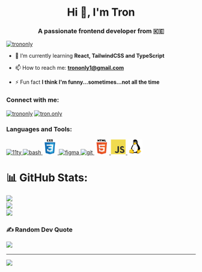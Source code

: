 <h1 align="center">Hi 👋, I'm Tron</h1>
<h3 align="center">A passionate frontend developer from 🇰🇪</h3>

<p align="left"> <a href="https://twitter.com/trononly" target="blank"><img src="https://img.shields.io/twitter/follow/trononly?logo=twitter&style=for-the-badge" alt="trononly" /></a> </p>

- 🌱 I’m currently learning **React, TailwindCSS and TypeScript**

- 📫 How to reach me: **trononly1@gmail.com**

- ⚡ Fun fact **I think I'm funny...sometimes...not all the time**

<h3 align="left">Connect with me:</h3>
<p align="left">
<a href="https://twitter.com/trononly" target="blank"><img align="center" src="https://raw.githubusercontent.com/rahuldkjain/github-profile-readme-generator/master/src/images/icons/Social/twitter.svg" alt="trononly" height="30" width="40" /></a>
<a href="https://instagram.com/tron.only" target="blank"><img align="center" src="https://raw.githubusercontent.com/rahuldkjain/github-profile-readme-generator/master/src/images/icons/Social/instagram.svg" alt="tron.only" height="30" width="40" /></a>
</p>

<h3 align="left">Languages and Tools:</h3>
<p align="left"> <a href="https://www.11ty.dev/" target="_blank" rel="noreferrer"> <img src="https://gist.githubusercontent.com/vivek32ta/c7f7bf583c1fb1c58d89301ea40f37fd/raw/f4c85cce5790758286b8f155ef9a177710b995df/11ty.svg" alt="11ty" width="40" height="40"/> </a> <a href="https://www.gnu.org/software/bash/" target="_blank" rel="noreferrer"> <img src="https://www.vectorlogo.zone/logos/gnu_bash/gnu_bash-icon.svg" alt="bash" width="40" height="40"/> </a> <a href="https://www.w3schools.com/css/" target="_blank" rel="noreferrer"> <img src="https://raw.githubusercontent.com/devicons/devicon/master/icons/css3/css3-original-wordmark.svg" alt="css3" width="40" height="40"/> </a> <a href="https://www.figma.com/" target="_blank" rel="noreferrer"> <img src="https://www.vectorlogo.zone/logos/figma/figma-icon.svg" alt="figma" width="40" height="40"/> </a> <a href="https://git-scm.com/" target="_blank" rel="noreferrer"> <img src="https://www.vectorlogo.zone/logos/git-scm/git-scm-icon.svg" alt="git" width="40" height="40"/> </a> <a href="https://www.w3.org/html/" target="_blank" rel="noreferrer"> <img src="https://raw.githubusercontent.com/devicons/devicon/master/icons/html5/html5-original-wordmark.svg" alt="html5" width="40" height="40"/> </a> <a href="https://developer.mozilla.org/en-US/docs/Web/JavaScript" target="_blank" rel="noreferrer"> <img src="https://raw.githubusercontent.com/devicons/devicon/master/icons/javascript/javascript-original.svg" alt="javascript" width="40" height="40"/> </a> <a href="https://www.linux.org/" target="_blank" rel="noreferrer"> <img src="https://raw.githubusercontent.com/devicons/devicon/master/icons/linux/linux-original.svg" alt="linux" width="40" height="40"/> </a> </p>

# 📊 GitHub Stats:
![](https://github-readme-stats.vercel.app/api?username=Tron-Only&theme=dracula&hide_border=false&include_all_commits=true&count_private=true)<br/>
![](https://nirzak-streak-stats.vercel.app/?user=Tron-Only&theme=dracula&hide_border=false)<br/>
![](https://github-readme-stats.vercel.app/api/top-langs/?username=Tron-Only&theme=dracula&hide_border=false&include_all_commits=true&count_private=true&layout=compact)

### ✍️ Random Dev Quote
![](https://quotes-github-readme.vercel.app/api?type=horizontal&theme=radical)

---
[![](https://visitcount.itsvg.in/api?id=Tron-Only&icon=0&color=0)](https://visitcount.itsvg.in)

